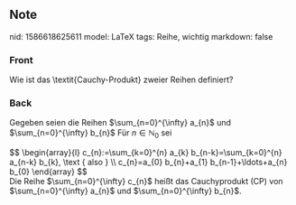 ## Note
nid: 1586618625611
model: LaTeX
tags: Reihe, wichtig
markdown: false

### Front
Wie ist das \textit{Cauchy-Produkt} zweier Reihen definiert?

### Back
Gegeben seien die Reihen $\sum_{n=0}^{\infty} a_{n}$ und
$\sum_{n=0}^{\infty} b_{n}$ Für $n \in \mathbb{N}_{0}$ sei
<div>
  $$ \begin{array}{l} c_{n}:=\sum_{k=0}^{n} a_{k}
  b_{n-k}=\sum_{k=0}^{n} a_{n-k} b_{k}, \text { also } \\
  c_{n}=a_{0} b_{n}+a_{1} b_{n-1}+\ldots+a_{n} b_{0} \end{array} $$
  <div>
    Die Reihe $\sum_{n=0}^{\infty} c_{n}$ heißt das Cauchyprodukt
    (CP) von $\sum_{n=0}^{\infty} a_{n}$ und $\sum_{n=0}^{\infty}
    b_{n}$.
  </div>
</div>
